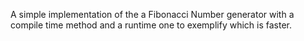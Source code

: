 A simple implementation of the a Fibonacci Number generator with a compile time method and a runtime one to exemplify which is faster.
